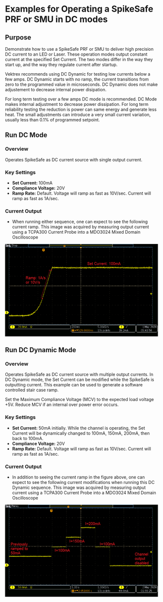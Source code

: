 # Examples for Operating a SpikeSafe PRF or SMU in DC modes

## **Purpose**
Demonstrate how to use a SpikeSafe PRF or SMU to deliver high precision DC current to an LED or Laser.  These operation modes output constant current at the specified Set Current. The two modes differ in the way they start up, and the way they regulate current after startup.

Vektrex recommends using DC Dynamic for testing low currents below a few amps.  DC Dynamic starts with no ramp, the current transitions from zero to the programmed value in microseconds. DC Dynamic does not make adjustement to decrease internal power disipation.

For long term testing over a few amps DC mode is recommended.  DC Mode makes internal adjustment to decrease power dissipation.  For long term reliability testing the reduction is power can same energy and generate less heat.  The small adjustments can introduce a very small current variation, usually less than 0.1% of programmed setpoint.

## **Run DC Mode**

### Overview 
Operates SpikeSafe as DC current source with single output current.

### Key Settings 
- **Set Current:** 100mA
- **Compliance Voltage:** 20V
- **Ramp Rate:** Default. Voltage will ramp as fast as 10V/sec. Current will ramp as fast as 1A/sec.

### Current Output
- When running either sequence, one can expect to see the following current ramp. This image was acquired by measuring output current using a TCPA300 Current Probe into a MDO3024 Mixed Domain Oscilloscope

![](DC_ramp.png)

## **Run DC Dynamic Mode**

### Overview
Operates SpikeSafe as DC current source with multiple output currents. In DC Dynamic mode, the Set Current can be modified while the SpikeSafe is outputting current.  This example can be used to generate a software controlled stair case ramp.

Set the Maximum Compliance Voltage (MCV) to the expected load voltage +5V. Reduce MCV if an internal over power error occurs. 

### Key Settings
- **Set Current:** 50mA initially. While the channel is operating, the Set Current will be dynamically changed to 100mA, 150mA, 200mA, then back to 100mA.
- **Compliance Voltage:** 20V
- **Ramp Rate:** Default. Voltage will ramp as fast as 10V/sec. Current will ramp as fast as 1A/sec.

### Current Output
- In addition to seeing the current ramp in the figure above, one can expect to see the following current modifications when running this DC Dynamic sequence. This image was acquired by measuring output current using a TCPA300 Current Probe into a MDO3024 Mixed Domain Oscilloscope

![](DC_dynamic_current_changes.png)
